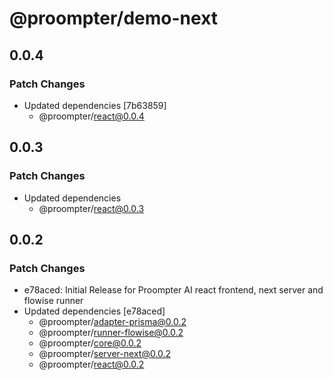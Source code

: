 # @proompter/demo-next

## 0.0.4

### Patch Changes

- Updated dependencies [7b63859]
  - @proompter/react@0.0.4

## 0.0.3

### Patch Changes

- Updated dependencies
  - @proompter/react@0.0.3

## 0.0.2

### Patch Changes

- e78aced: Initial Release for Proompter AI react frontend, next server and flowise runner
- Updated dependencies [e78aced]
  - @proompter/adapter-prisma@0.0.2
  - @proompter/runner-flowise@0.0.2
  - @proompter/core@0.0.2
  - @proompter/server-next@0.0.2
  - @proompter/react@0.0.2
